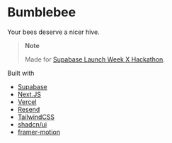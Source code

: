# Bumblebee

Your bees deserve a nicer hive.

> **Note**
>
> Made for [Supabase Launch Week X Hackathon](https://supabase.com).

Built with

- [Supabase](https://supabase.com/)
- [Next.JS](https://nextjs.org/)
- [Vercel](https://vercel.com/)
- [Resend](https://resend.com/)
- [TailwindCSS](https://tailwindcss.com/)
- [shadcn/ui](https://ui.shadcn.com/)
- [framer-motion](https://www.framer.com/motion/)
